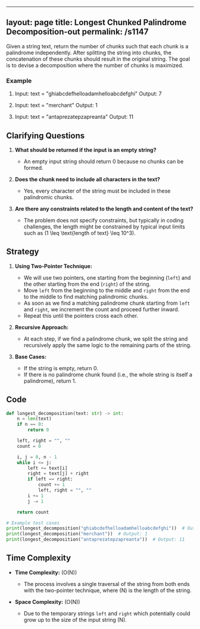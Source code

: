 
---
layout: page
title:  Longest Chunked Palindrome Decomposition-out
permalink: /s1147
---

Given a string text, return the number of chunks such that each chunk is a palindrome independently. After splitting the string into chunks, the concatenation of these chunks should result in the original string. The goal is to devise a decomposition where the number of chunks is maximized.

### Example
1. Input: text = "ghiabcdefhelloadamhelloabcdefghi"
   Output: 7

2. Input: text = "merchant"
   Output: 1

3. Input: text = "antaprezatepzapreanta"
   Output: 11

## Clarifying Questions

1. **What should be returned if the input is an empty string?** 
   - An empty input string should return 0 because no chunks can be formed.

2. **Does the chunk need to include all characters in the text?**
   - Yes, every character of the string must be included in these palindromic chunks.

3. **Are there any constraints related to the length and content of the text?**
   - The problem does not specify constraints, but typically in coding challenges, the length might be constrained by typical input limits such as \(1 \leq \text{length of text} \leq 10^3\).

## Strategy

1. **Using Two-Pointer Technique:**
   - We will use two pointers, one starting from the beginning (`left`) and the other starting from the end (`right`) of the string.
   - Move `left` from the beginning to the middle and `right` from the end to the middle to find matching palindromic chunks.
   - As soon as we find a matching palindrome chunk starting from `left` and `right`, we increment the count and proceed further inward.
   - Repeat this until the pointers cross each other.

2. **Recursive Approach:**
   - At each step, if we find a palindrome chunk, we split the string and recursively apply the same logic to the remaining parts of the string.

3. **Base Cases:**
   - If the string is empty, return 0.
   - If there is no palindrome chunk found (i.e., the whole string is itself a palindrome), return 1.

## Code

```python
def longest_decomposition(text: str) -> int:
    n = len(text)
    if n == 0:
        return 0

    left, right = "", ""
    count = 0

    i, j = 0, n - 1
    while i <= j:
        left += text[i]
        right = text[j] + right
        if left == right:
            count += 1
            left, right = "", ""
        i += 1
        j -= 1

    return count

# Example test cases
print(longest_decomposition("ghiabcdefhelloadamhelloabcdefghi"))  # Output: 7
print(longest_decomposition("merchant"))  # Output: 1
print(longest_decomposition("antaprezatepzapreanta"))  # Output: 11
```

## Time Complexity

- **Time Complexity:** \(O(N)\)
  - The process involves a single traversal of the string from both ends with the two-pointer technique, where \(N\) is the length of the string.
  
- **Space Complexity:** \(O(N)\)
  - Due to the temporary strings `left` and `right` which potentially could grow up to the size of the input string \(N\).